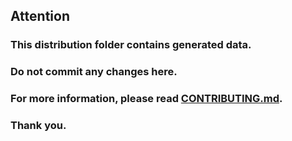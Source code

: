 ## Attention
### This distribution folder contains generated data.
### Do not commit any changes here. 
### For more information, please read [CONTRIBUTING.md](https://github.com/mledoze/countries/blob/master/CONTRIBUTING.md).
### Thank you.